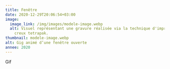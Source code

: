 ```yaml
---
title: Fenêtre
date: 2020-12-29T20:06:54+03:00
image:
  image_link: /img/images/modele-image.webp
  alt: Visuel représentant une gravure réalisée via la technique d'impression en
    creux tetrapak.
thumbnail: modele-image.webp
alt: Gig animé d’une fenêtre ouverte
annee: 2020
---
```

Gif
